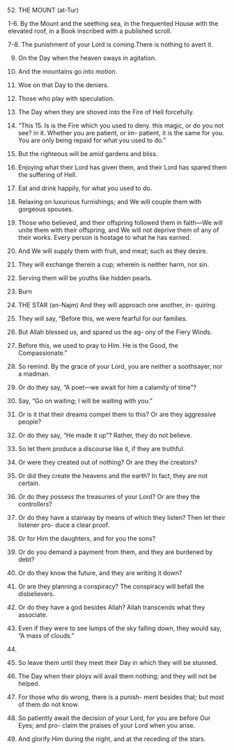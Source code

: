 

52. THE MOUNT (at-Tur)

1-6. By the Mount and the seething sea, in the frequented House with the elevated roof, in a Book inscribed with a published scroll. 

7-8. The punishment of your Lord is coming.There is nothing to avert it. 


9. On the Day when the heaven sways in agitation.

10. And the mountains go into motion.
11. Woe on that Day to the deniers.

12. Those who play with speculation.
13. The Day when they are shoved into the Fire
of Hell forcefully.

14. “This 15. Is
is the Fire which you used to deny.
this magic, or do you not see?
in it. Whether you are patient, or im-
patient, it is the same for you. You are only
being repaid for what you used to do.”
17. But the righteous will be amid gardens and
bliss.
18. Enjoying what their Lord has given them,
and their Lord has spared them the suffering
of Hell.
19. Eat and drink happily, for what you used to
do.
20. Relaxing on luxurious furnishings; and We
will couple them with gorgeous spouses.
21. Those who believed, and their offspring
followed them in faith—We will unite them
with their offspring, and We will not deprive
them of any of their works. Every person is
hostage to what he has earned.
22. And We will supply them with fruit, and
meat; such as they desire.
23. They will exchange therein a cup; wherein
is neither harm, nor sin.
24. Serving them will be youths like hidden
pearls.
16. Burn
20153. THE STAR (an-Najm)
And they will approach one another, in-
quiring.
26. They will say, “Before this, we were fearful
for our families.
27. But Allah blessed us, and spared us the ag-
ony of the Fiery Winds.
28. Before this, we used to pray to Him. He is
the Good, the Compassionate.”
29. So remind. By the grace of your Lord, you
are neither a soothsayer, nor a madman.
30. Or do they say, “A poet—we await for him
a calamity of time”?
31. Say, “Go on waiting; I will be waiting with
you.”
32. Or is it that their dreams compel them to
this? Or are they aggressive people?
33. Or do they say, “He made it up”? Rather,
they do not believe.
34. So let them produce a discourse like it, if
they are truthful.
35. Or were they created out of nothing? Or
are they the creators?
36. Or did they create the heavens and the
earth? In fact, they are not certain.
37. Or do they possess the treasuries of your
Lord? Or are they the controllers?
38. Or do they have a stairway by means of
which they listen? Then let their listener pro-
duce a clear proof.
39. Or for Him the daughters, and for you the
sons?
40. Or do you demand a payment from them,
and they are burdened by debt?
41. Or do they know the future, and they are
writing it down?
42. Or are they planning a conspiracy? The
conspiracy will befall the disbelievers.
43. Or do they have a god besides Allah? Allah
transcends what they associate.
44. Even if they were to see lumps of the sky
falling down, they would say, “A mass of
clouds.”
25.
45. So
leave them until they meet their Day in
which they will be stunned.
46. The Day when their ploys will avail them
nothing; and they will not be helped.
47. For those who do wrong, there is a punish-
ment besides that; but most of them do not
know.
48. So patiently await the decision of your
Lord, for you are before Our Eyes; and pro-
claim the praises of your Lord when you
arise.

49. And glorify Him during the night, and at
the receding of the stars.

